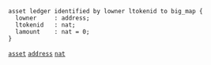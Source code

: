 
```archetype
asset ledger identified by lowner ltokenid to big_map {
  lowner     : address;
  ltokenid   : nat;
  lamount    : nat = 0;
}
```
[`asset`](/docs/asset) [`address`](/docs/reference/types#address) [`nat`](/docs/reference/types#nat)

